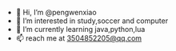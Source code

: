 - 👋 Hi, I’m @pengwenxiao
- 👀 I’m interested in study,soccer and computer
- 🌱 I’m currently learning java,python,lua
- 📫  reach me at 3504852205@qq.com

<!---
pengwenxiao/pengwenxiao is a ✨ special ✨ repository because its `README.md` (this file) appears on your GitHub profile.
You can click the Preview link to take a look at your changes.
--->
